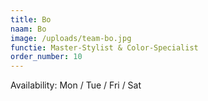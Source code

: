 ```yaml
---
title: Bo
naam: Bo
image: /uploads/team-bo.jpg
functie: Master-Stylist & Color-Specialist
order_number: 10
---
```


Availability: Mon / Tue / Fri / Sat